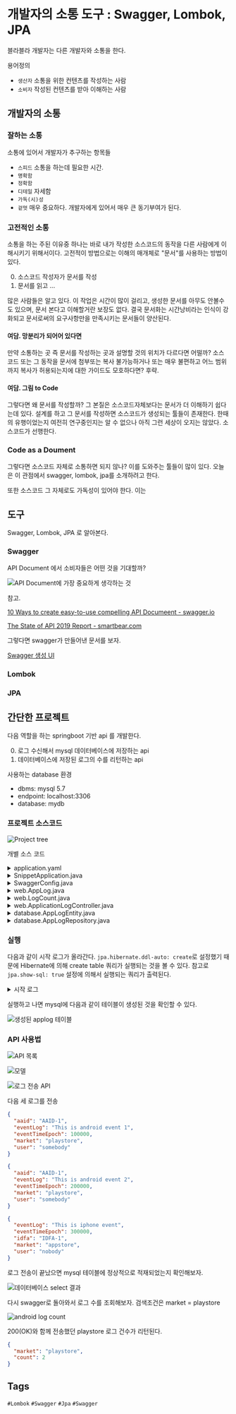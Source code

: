 # 개발자의 소통 도구 : Swagger, Lombok, JPA

블라블라
개발자는 다른 개발자와 소통을 한다. 

용어정의

- `생산자` 소통을 위한 컨텐츠를 작성하는 사람
- `소비자` 작성된 컨텐츠를 받아 이해하는 사람

## 개발자의 소통

### 잘하는 소통

소통에 있어서 개발자가 추구하는 항목들

- `스피드` 소통을 하는데 필요한 시간.
- `명확함` 
- `정확함`
- `디테일` 자세함
- `가독(시)성` 
- `겉멋` 매우 중요하다. 개발자에게 있어서 매우 큰 동기부여가 된다.

### 고전적인 소통

소통을 하는 주된 이유중 하나는 바로 내가 작성한 소스코드의 동작을 다른 사람에게 이해시키기 위해서이다.
고전적이 방법으로는 이해의 매개체로 "문서"를 사용하는 방법이 있다.

0. 소스코드 작성자가 문서를 작성
1. 문서를 읽고 ...

많은 사람들은 알고 있다. 이 작업은 시간이 많이 걸리고, 생성한 문서를 아무도 안볼수도 있으며, 문서 본다고 이해할거란 보장도 없다. 결국 문서화는 시간낭비라는 인식이 강화되고 문서로써의 요구사항만을 만족시키는 문서들이 양산된다.

#### 여담. 망분리가 되어어 있다면

만약 소통하는 곳 즉 문서를 작성하는 곳과 설명할 것의 위치가 다르다면 어떨까? 소스코드 또는 그 동작을 문서에 첨부또는 복사 불가능하거나 또는 매우 불편하고 어느 범위까지 복사가 허용되는지에 대한 가이드도 모호하다면? 후략.

#### 여담. 그림 to Code

그렇다면 왜 문서를 작성할까? 그 본질은 소스코드자체보다는 문서가 더 이해하기 쉽다는데 있다. 설계를 하고 그 문서를 작성하면 소스코드가 생성되는 툴들이 존재한다. 한때의 유행이었는지 여전히 연구중인지는 알 수 없으나 아직 그런 세상이 오지는 않았다. 소스코드가 선행한다. 

### Code as a Doument

그렇다면 소스코드 자체로 소통하면 되지 않나? 이를 도와주는 툴들이 많이 있다. 오늘은 이 관점에서 swagger, lombok, jpa를 소개하려고 한다.

또한 소스코드 그 자체로도 가독성이 있어야 한다. 이는  


## 도구

Swagger, Lombok, JPA 로 알아본다.

### Swagger

API Document 에서 소비자들은 어떤 것을 기대할까?

![API Document에 가장 중요하게 생각하는 것](.resources/communication_of_developers/most-important-documentation-chart.png)

참고.

[10 Ways to create easy-to-use compelling API Documeent - swagger.io](https://swagger.io/blog/api-documentation/create-compelling-easy-to-use-api-documentation/)

[The State of API 2019 Report - smartbear.com](https://smartbear.com/resources/ebooks/the-state-of-api-2019-report/?utm_medium=content-text&utm_source=swagger-blog&utm_campaign=10-ways-api-documentation)

그렇다면 swagger가 만들어낸 문서를 보자.

[Swagger 생성 UI](https://petstore.swagger.io/?_ga=2.24643192.370818538.1592102595-498966297.1592102595#/)

### Lombok

### JPA

## 간단한 프로젝트

다음 역할을 하는 springboot 기반 api 를 개발한다.

0. 로그 수신해서 mysql 데이터베이스에 저장하는 api
1. 데이터베이스에 저장된 로그의 수를 리턴하는 api

사용하는 database 환경

- dbms: mysql 5.7
- endpoint: localhost:3306
- database: mydb

### 프로젝트 소스코드

![Project tree](.resources/communication_of_developers/project_tree.png)

개별 소스 코드

<details><summary>application.yaml</summary>

```yaml
spring:
  datasource:
    driver-class-name: com.mysql.cj.jdbc.Driver
    url: jdbc:mysql://localhost:3306/mydb?useSSL=false&characterEncoding=UTF-8&serverTimezone=UTC
    username: user
    password: password
  jpa:
    database-platform: org.hibernate.dialect.MySQL57Dialect
    show-sql: true
    hibernate:
      ddl-auto: create

```

</details>

<details><summary>SnippetApplication.java</summary>

```java
package net.youngrok.snippet;

import org.springframework.boot.SpringApplication;
import org.springframework.boot.autoconfigure.SpringBootApplication;

@SpringBootApplication
public class SnippetApplication {
    public static void main(String[] args) {
        SpringApplication.run(SnippetApplication.class, args);
    }
}

```

</details>

<details><summary>SwaggerConfig.java</summary>

```java
package net.youngrok.snippet;

import com.google.common.base.Predicates;
import org.springframework.context.annotation.Bean;
import org.springframework.context.annotation.Configuration;
import springfox.documentation.builders.PathSelectors;
import springfox.documentation.builders.RequestHandlerSelectors;
import springfox.documentation.spi.DocumentationType;
import springfox.documentation.spring.web.plugins.Docket;
import springfox.documentation.swagger2.annotations.EnableSwagger2;

@Configuration
@EnableSwagger2
public class SwaggerConfig {
    @Bean
    public Docket api() {
        return new Docket(DocumentationType.SWAGGER_2).select()
                .apis(Predicates.not(RequestHandlerSelectors.basePackage("org.springframework.boot")))
                .paths(PathSelectors.any()).build();
    }
}


```

</details>

<details><summary>web.AppLog.java</summary>

```java
package net.youngrok.snippet.web;

import lombok.Getter;
import lombok.Setter;

@Getter
@Setter
public class AppLog {
    private String user;
    private String market;
    private String aaid;
    private String idfa;

    private String eventLog;
    private long eventTimeEpoch;
}

```

</details>

<details><summary>web.LogCount.java</summary>

```java
package net.youngrok.snippet.web;

import lombok.Getter;
import lombok.Setter;

@Getter
@Setter
class LogCount {
    private String market;
    private long count;
}

```

</details>

<details><summary>web.ApplicationLogController.java</summary>

```java
package net.youngrok.snippet.web;

import io.swagger.annotations.ApiImplicitParam;
import io.swagger.annotations.ApiImplicitParams;
import io.swagger.annotations.ApiOperation;
import lombok.RequiredArgsConstructor;
import net.youngrok.snippet.database.AppLogEntity;
import net.youngrok.snippet.database.AppLogRepository;
import org.springframework.http.HttpStatus;
import org.springframework.http.MediaType;
import org.springframework.http.ResponseEntity;
import org.springframework.web.bind.annotation.*;

@RequiredArgsConstructor
@RestController
@RequestMapping("/api/v1")
public class AppLogController {
    private final AppLogRepository repository;

    @ApiOperation("Add new log API")
    @PostMapping(value = "/applog", consumes = MediaType.APPLICATION_JSON_VALUE)
    public ResponseEntity<String> newLog(@RequestBody AppLog appLog) {
        repository.saveAndFlush(AppLogEntity.newEntity(appLog));
        return ResponseEntity.ok("OK");
    }

    @ApiOperation("Log count api")
    @ApiImplicitParams({
            @ApiImplicitParam(name = "API-KEY", value = "api key", paramType = "header", required = true, example = "valid_api_key"),
            @ApiImplicitParam(name = "market", value = "조회할 market", allowableValues = "all, appstore, playstore", required = true, example = "appstore")
    })
    @GetMapping(value = "/applog/count/{market}")
    public ResponseEntity<LogCount> countLog(@PathVariable("market") String market,
                                             @RequestHeader("API-KEY") String apiKey) {
        if (!apiKey.equals("valid_api_key")) {
            return ResponseEntity.status(HttpStatus.UNAUTHORIZED).body(new LogCount().setMarket(market).setCount(-1));
        }

        long count;
        if (market.equalsIgnoreCase("all")) {
            count = repository.count();
        } else {
            count = repository.countByMarket(market);
        }
        return ResponseEntity.ok(new LogCount().setMarket(market).setCount(count));
    }
}

```

</details>

<details><summary>database.AppLogEntity.java</summary>

```java
package net.youngrok.snippet.database;

import lombok.Getter;
import lombok.Setter;
import net.youngrok.snippet.web.AppLog;

import javax.persistence.*;
import java.time.LocalDateTime;
import java.time.ZoneOffset;

@Getter
@Setter
@Entity
@Table(name = "applog")
public class AppLogEntity {
    @Id
    @GeneratedValue(strategy = GenerationType.IDENTITY)
    private Long id;

    @Column(name = "user", length = 20, nullable = false)
    private String user;

    @Column(name = "market", length = 10, nullable = false)
    private String market;

    @Column(name = "idfa", length = 40)
    private String idfa;

    @Column(name = "aaid", length = 40)
    private String aaid;

    @Column(name = "eventlog", length = 3000, nullable = false)
    private String eventLog;

    @Column(name = "eventtime", nullable = false)
    private LocalDateTime eventTime;

    public static AppLogEntity newEntity(AppLog appLog) {
        return new AppLogEntity()
                .setUser(appLog.getUser())
                .setMarket(appLog.getMarket())
                .setIdfa(appLog.getIdfa())
                .setAaid(appLog.getAaid())
                .setEventLog(appLog.getEventLog())
                .setEventTime(LocalDateTime.ofEpochSecond(appLog.getEventTimeEpoch(), 0, ZoneOffset.UTC));
    }
}

```

</details>

<details><summary>database.AppLogRepository.java</summary>

```java
package net.youngrok.snippet.database;

import org.springframework.data.jpa.repository.JpaRepository;

public interface AppLogRepository extends JpaRepository<AppLogEntity, Long> {
    long countByMarket(String market);
}

```

</details>

### 실행

다음과 같이 시작 로그가 올라간다. `jpa.hibernate.ddl-auto: create`로 설정했기 때문에 Hibernate에 의해 create table 쿼리가 실행되는 것을 볼 수 있다. 참고로 `jpa.show-sql: true` 설정에 의해서 실행되는 쿼리가 출력된다.

<details><summary> 시작 로그 </summary>

```log4j

  .   ____          _            __ _ _
 /\\ / ___'_ __ _ _(_)_ __  __ _ \ \ \ \
( ( )\___ | '_ | '_| | '_ \/ _` | \ \ \ \
 \\/  ___)| |_)| | | | | || (_| |  ) ) ) )
  '  |____| .__|_| |_|_| |_\__, | / / / /
 =========|_|==============|___/=/_/_/_/
 :: Spring Boot ::        (v2.2.8.RELEASE)

2020-06-14 23:13:16.515  INFO 18168 --- [           main] net.youngrok.snippet.SnippetApplication  : Starting SnippetApplication on DESKTOP-AD0PBN1 with PID 18168 (C:\Users\YK\Desktop\dev\snippet\out\production\classes started by YK in C:\Users\YK\Desktop\dev\snippet)
2020-06-14 23:13:16.528  INFO 18168 --- [           main] net.youngrok.snippet.SnippetApplication  : No active profile set, falling back to default profiles: default
2020-06-14 23:13:17.599  INFO 18168 --- [           main] .s.d.r.c.RepositoryConfigurationDelegate : Bootstrapping Spring Data JPA repositories in DEFAULT mode.
2020-06-14 23:13:17.676  INFO 18168 --- [           main] .s.d.r.c.RepositoryConfigurationDelegate : Finished Spring Data repository scanning in 66ms. Found 1 JPA repository interfaces.
2020-06-14 23:13:18.681  INFO 18168 --- [           main] o.s.b.w.embedded.tomcat.TomcatWebServer  : Tomcat initialized with port(s): 8080 (http)
2020-06-14 23:13:18.694  INFO 18168 --- [           main] o.apache.catalina.core.StandardService   : Starting service [Tomcat]
2020-06-14 23:13:18.694  INFO 18168 --- [           main] org.apache.catalina.core.StandardEngine  : Starting Servlet engine: [Apache Tomcat/9.0.36]
2020-06-14 23:13:18.860  INFO 18168 --- [           main] o.a.c.c.C.[Tomcat].[localhost].[/]       : Initializing Spring embedded WebApplicationContext
2020-06-14 23:13:18.860  INFO 18168 --- [           main] w.s.c.ServletWebServerApplicationContext : Root WebApplicationContext: initialization completed in 2272 ms
2020-06-14 23:13:19.156  INFO 18168 --- [           main] o.hibernate.jpa.internal.util.LogHelper  : HHH000204: Processing PersistenceUnitInfo [name: default]
2020-06-14 23:13:19.234  INFO 18168 --- [           main] org.hibernate.Version                    : HHH000412: Hibernate ORM core version 5.4.17.Final
2020-06-14 23:13:19.420  INFO 18168 --- [           main] o.hibernate.annotations.common.Version   : HCANN000001: Hibernate Commons Annotations {5.1.0.Final}
2020-06-14 23:13:19.555  INFO 18168 --- [           main] com.zaxxer.hikari.HikariDataSource       : HikariPool-1 - Starting...
2020-06-14 23:13:19.729  INFO 18168 --- [           main] com.zaxxer.hikari.HikariDataSource       : HikariPool-1 - Start completed.
2020-06-14 23:13:19.752  INFO 18168 --- [           main] org.hibernate.dialect.Dialect            : HHH000400: Using dialect: org.hibernate.dialect.MySQL57Dialect
Hibernate: drop table if exists applog
Hibernate: create table applog (id bigint not null auto_increment, aaid varchar(40), eventlog varchar(3000) not null, eventtime datetime(6) not null, idfa varchar(40), market varchar(10) not null, user varchar(20) not null, primary key (id)) engine=InnoDB
2020-06-14 23:13:20.603  INFO 18168 --- [           main] o.h.e.t.j.p.i.JtaPlatformInitiator       : HHH000490: Using JtaPlatform implementation: [org.hibernate.engine.transaction.jta.platform.internal.NoJtaPlatform]
2020-06-14 23:13:20.612  INFO 18168 --- [           main] j.LocalContainerEntityManagerFactoryBean : Initialized JPA EntityManagerFactory for persistence unit 'default'
2020-06-14 23:13:21.278  WARN 18168 --- [           main] JpaBaseConfiguration$JpaWebConfiguration : spring.jpa.open-in-view is enabled by default. Therefore, database queries may be performed during view rendering. Explicitly configure spring.jpa.open-in-view to disable this warning
2020-06-14 23:13:21.439  INFO 18168 --- [           main] pertySourcedRequestMappingHandlerMapping : Mapped URL path [/v2/api-docs] onto method [springfox.documentation.swagger2.web.Swagger2Controller#getDocumentation(String, HttpServletRequest)]
2020-06-14 23:13:21.559  INFO 18168 --- [           main] o.s.s.concurrent.ThreadPoolTaskExecutor  : Initializing ExecutorService 'applicationTaskExecutor'
2020-06-14 23:13:21.743  INFO 18168 --- [           main] d.s.w.p.DocumentationPluginsBootstrapper : Context refreshed
2020-06-14 23:13:21.772  INFO 18168 --- [           main] d.s.w.p.DocumentationPluginsBootstrapper : Found 1 custom documentation plugin(s)
2020-06-14 23:13:21.810  INFO 18168 --- [           main] s.d.s.w.s.ApiListingReferenceScanner     : Scanning for api listing references
2020-06-14 23:13:22.131  INFO 18168 --- [           main] o.s.b.w.embedded.tomcat.TomcatWebServer  : Tomcat started on port(s): 8080 (http) with context path ''
2020-06-14 23:13:22.133  INFO 18168 --- [           main] net.youngrok.snippet.SnippetApplication  : Started SnippetApplication in 6.192 seconds (JVM running for 6.865)
```

</details>

실행하고 나면 mysql에 다음과 같이 테이블이 생성된 것을 확인할 수 있다.

![생성된 applog 테이블](.resources/communication_of_developers/applog_table.png)


### API 사용법

![API 목록](.resources/communication_of_developers/swagger_apilist.png)

![모델](.resources/communication_of_developers/swagger_models.png)

![로그 전송 API](.resources/communication_of_developers/swagger_newlog.png)

다음 세 로그를 전송

```json
{
  "aaid": "AAID-1",
  "eventLog": "This is android event 1",
  "eventTimeEpoch": 100000,
  "market": "playstore",
  "user": "somebody"
}

{
  "aaid": "AAID-1",
  "eventLog": "This is android event 2",
  "eventTimeEpoch": 200000,
  "market": "playstore",
  "user": "somebody"
}

{
  "eventLog": "This is iphone event",
  "eventTimeEpoch": 300000,
  "idfa": "IDFA-1",
  "market": "appstore",
  "user": "nobody"
}
```

로그 전송이 끝났으면 mysql 테이블에 정상적으로 적재되었는지 확인해보자.

![데이터베이스 select 결과](.resources/communication_of_developers/database_select.png)

다시 swagger로 돌아와서 로그 수를 조회해보자. 검색조건은 market = playstore

![android log count](.resources/communication_of_developers/swagger_countandroid.png)

200(OK)와 함께 전송했던 playstore 로그 건수가 리턴된다.

```json
{
  "market": "playstore",
  "count": 2
}
```

## Tags

`#Lombok` `#Swagger` `#Jpa` `#Swagger`
